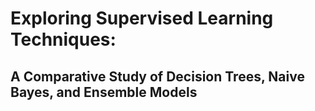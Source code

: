 ﻿# Exploring Supervised Learning Techniques: 
## A Comparative Study of Decision Trees, Naive Bayes, and Ensemble Models

